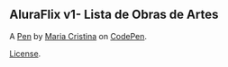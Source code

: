 AluraFlix v1-  Lista de Obras de Artes
--------------------------------------


A [Pen](https://codepen.io/Mcristsilva/pen/eYMPKBj) by [Maria Cristina](https://codepen.io/Mcristsilva) on [CodePen](https://codepen.io).

[License](https://codepen.io/license/pen/eYMPKBj).